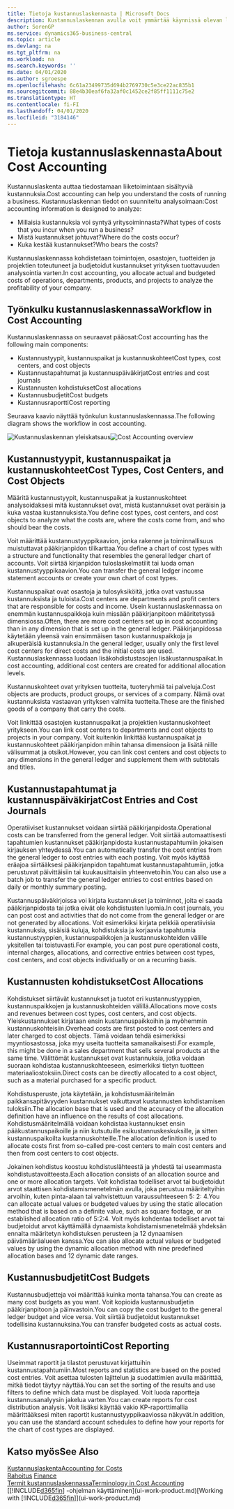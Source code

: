 ```yaml
---
title: Tietoja kustannuslaskennasta | Microsoft Docs
description: Kustannuslaskennan avulla voit ymmärtää käynnissä olevan liiketoiminnan kustannuksia.
author: SorenGP
ms.service: dynamics365-business-central
ms.topic: article
ms.devlang: na
ms.tgt_pltfrm: na
ms.workload: na
ms.search.keywords: ''
ms.date: 04/01/2020
ms.author: sgroespe
ms.openlocfilehash: 6c61a23499735d694b2769730c5e3ce22ac835b1
ms.sourcegitcommit: 88e4b30eaf6fa32af0c1452ce2f85ff1111c75e2
ms.translationtype: HT
ms.contentlocale: fi-FI
ms.lasthandoff: 04/01/2020
ms.locfileid: "3184146"
---
```

# <a name="about-cost-accounting"></a><span data-ttu-id="e3dde-103">Tietoja kustannuslaskennasta</span><span class="sxs-lookup"><span data-stu-id="e3dde-103">About Cost Accounting</span></span>
<span data-ttu-id="e3dde-104">Kustannuslaskenta auttaa tiedostamaan liiketoimintaan sisältyviä kustannuksia.</span><span class="sxs-lookup"><span data-stu-id="e3dde-104">Cost accounting can help you understand the costs of running a business.</span></span> <span data-ttu-id="e3dde-105">Kustannuslaskennan tiedot on suunniteltu analysoimaan:</span><span class="sxs-lookup"><span data-stu-id="e3dde-105">Cost accounting information is designed to analyze:</span></span>  

-   <span data-ttu-id="e3dde-106">Millaisia kustannuksia voi syntyä yritysoiminnasta?</span><span class="sxs-lookup"><span data-stu-id="e3dde-106">What types of costs that you incur when you run a business?</span></span>  
-   <span data-ttu-id="e3dde-107">Mistä kustannukset johtuvat?</span><span class="sxs-lookup"><span data-stu-id="e3dde-107">Where do the costs occur?</span></span>  
-   <span data-ttu-id="e3dde-108">Kuka kestää kustannukset?</span><span class="sxs-lookup"><span data-stu-id="e3dde-108">Who bears the costs?</span></span>  

<span data-ttu-id="e3dde-109">Kustannuslaskennassa kohdistetaan toimintojen, osastojen, tuotteiden ja projektien toteutuneet ja budjetoidut kustannukset yrityksen tuottavuuden analysointia varten.</span><span class="sxs-lookup"><span data-stu-id="e3dde-109">In cost accounting, you allocate actual and budgeted costs of operations, departments, products, and projects to analyze the profitability of your company.</span></span>  

## <a name="workflow-in-cost-accounting"></a><span data-ttu-id="e3dde-110">Työnkulku kustannuslaskennassa</span><span class="sxs-lookup"><span data-stu-id="e3dde-110">Workflow in Cost Accounting</span></span>  
<span data-ttu-id="e3dde-111">Kustannuslaskennassa on seuraavat pääosat:</span><span class="sxs-lookup"><span data-stu-id="e3dde-111">Cost accounting has the following main components:</span></span>  

-   <span data-ttu-id="e3dde-112">Kustannustyypit, kustannuspaikat ja kustannuskohteet</span><span class="sxs-lookup"><span data-stu-id="e3dde-112">Cost types, cost centers, and cost objects</span></span>  
-   <span data-ttu-id="e3dde-113">Kustannustapahtumat ja kustannuspäiväkirjat</span><span class="sxs-lookup"><span data-stu-id="e3dde-113">Cost entries and cost journals</span></span>  
-   <span data-ttu-id="e3dde-114">Kustannusten kohdistukset</span><span class="sxs-lookup"><span data-stu-id="e3dde-114">Cost allocations</span></span>  
-   <span data-ttu-id="e3dde-115">Kustannusbudjetit</span><span class="sxs-lookup"><span data-stu-id="e3dde-115">Cost budgets</span></span>
-   <span data-ttu-id="e3dde-116">Kustannusraportti</span><span class="sxs-lookup"><span data-stu-id="e3dde-116">Cost reporting</span></span>  

<span data-ttu-id="e3dde-117">Seuraava kaavio näyttää työnkulun kustannuslaskennassa.</span><span class="sxs-lookup"><span data-stu-id="e3dde-117">The following diagram shows the workflow in cost accounting.</span></span>  

<span data-ttu-id="e3dde-118">![Kustannuslaskennan yleiskatsaus](media/costaccountingoverview.png "CostAccountingOverview")</span><span class="sxs-lookup"><span data-stu-id="e3dde-118">![Cost Accounting overview](media/costaccountingoverview.png "CostAccountingOverview")</span></span>  

## <a name="cost-types-cost-centers-and-cost-objects"></a><span data-ttu-id="e3dde-119">Kustannustyypit, kustannuspaikat ja kustannuskohteet</span><span class="sxs-lookup"><span data-stu-id="e3dde-119">Cost Types, Cost Centers, and Cost Objects</span></span>  
<span data-ttu-id="e3dde-120">Määritä kustannustyypit, kustannuspaikat ja kustannuskohteet analysoidaksesi mitä kustannukset ovat, mistä kustannukset ovat peräisin ja kuka vastaa kustannuksista.</span><span class="sxs-lookup"><span data-stu-id="e3dde-120">You define cost types, cost centers, and cost objects to analyze what the costs are, where the costs come from, and who should bear the costs.</span></span>  

<span data-ttu-id="e3dde-121">Voit määrittää kustannustyyppikaavion, jonka rakenne ja toiminnallisuus muistuttavat pääkirjanpidon tilikarttaa.</span><span class="sxs-lookup"><span data-stu-id="e3dde-121">You define a chart of cost types with a structure and functionality that resembles the general ledger chart of accounts.</span></span> <span data-ttu-id="e3dde-122">Voit siirtää kirjanpidon tuloslaskelmatilit tai luoda oman kustannustyyppikaavion.</span><span class="sxs-lookup"><span data-stu-id="e3dde-122">You can transfer the general ledger income statement accounts or create your own chart of cost types.</span></span>  

<span data-ttu-id="e3dde-123">Kustannuspaikat ovat osastoja ja tulosyksiköitä, jotka ovat vastuussa kustannuksista ja tuloista.</span><span class="sxs-lookup"><span data-stu-id="e3dde-123">Cost centers are departments and profit centers that are responsible for costs and income.</span></span> <span data-ttu-id="e3dde-124">Usein kustannuslaskennassa on enemmän kustannuspaikkoja kuin missään pääkirjanpitoon määritetyssä dimensiossa.</span><span class="sxs-lookup"><span data-stu-id="e3dde-124">Often, there are more cost centers set up in cost accounting than in any dimension that is set up in the general ledger.</span></span> <span data-ttu-id="e3dde-125">Pääkirjanpidossa käytetään yleensä vain ensimmäisen tason kustannuspaikkoja ja alkuperäisiä kustannuksia.</span><span class="sxs-lookup"><span data-stu-id="e3dde-125">In the general ledger, usually only the first level cost centers for direct costs and the initial costs are used.</span></span> <span data-ttu-id="e3dde-126">Kustannuslaskennassa luodaan lisäkohdistustasojen lisäkustannuspaikat.</span><span class="sxs-lookup"><span data-stu-id="e3dde-126">In cost accounting, additional cost centers are created for additional allocation levels.</span></span>  

<span data-ttu-id="e3dde-127">Kustannuskohteet ovat yrityksen tuotteita, tuoteryhmiä tai palveluja.</span><span class="sxs-lookup"><span data-stu-id="e3dde-127">Cost objects are products, product groups, or services of a company.</span></span> <span data-ttu-id="e3dde-128">Nämä ovat kustannuksista vastaavan yrityksen valmiita tuotteita.</span><span class="sxs-lookup"><span data-stu-id="e3dde-128">These are the finished goods of a company that carry the costs.</span></span>  

<span data-ttu-id="e3dde-129">Voit linkittää osastojen kustannuspaikat ja projektien kustannuskohteet yritykseen.</span><span class="sxs-lookup"><span data-stu-id="e3dde-129">You can link cost centers to departments and cost objects to projects in your company.</span></span> <span data-ttu-id="e3dde-130">Voit kuitenkin linkittää kustannuspaikat ja kustannuskohteet pääkirjanpidon mihin tahansa dimensioon ja lisätä niille välisummat ja otsikot.</span><span class="sxs-lookup"><span data-stu-id="e3dde-130">However, you can link cost centers and cost objects to any dimensions in the general ledger and supplement them with subtotals and titles.</span></span>  

## <a name="cost-entries-and-cost-journals"></a><span data-ttu-id="e3dde-131">Kustannustapahtumat ja kustannuspäiväkirjat</span><span class="sxs-lookup"><span data-stu-id="e3dde-131">Cost Entries and Cost Journals</span></span>  
<span data-ttu-id="e3dde-132">Operatiiviset kustannukset voidaan siirtää pääkirjanpidosta.</span><span class="sxs-lookup"><span data-stu-id="e3dde-132">Operational costs can be transferred from the general ledger.</span></span> <span data-ttu-id="e3dde-133">Voit siirtää automaattisesti tapahtumien kustannukset pääkirjanpidosta kustannustapahtumiin jokaisen kirjauksen yhteydessä.</span><span class="sxs-lookup"><span data-stu-id="e3dde-133">You can automatically transfer the cost entries from the general ledger to cost entries with each posting.</span></span> <span data-ttu-id="e3dde-134">Voit myös käyttää eräajoa siirtääksesi pääkirjanpidon tapahtumat kustannustapahtumiin, jotka perustuvat päivittäisiin tai kuukausittaisiin yhteenvetoihin.</span><span class="sxs-lookup"><span data-stu-id="e3dde-134">You can also use a batch job to transfer the general ledger entries to cost entries based on daily or monthly summary posting.</span></span>  

<span data-ttu-id="e3dde-135">Kustannuspäiväkirjoissa voi kirjata kustannukset ja toiminnot, joita ei saada pääkirjanpidosta tai jotka eivät ole kohdistusten luomia.</span><span class="sxs-lookup"><span data-stu-id="e3dde-135">In cost journals, you can post cost and activities that do not come from the general ledger or are not generated by allocations.</span></span> <span data-ttu-id="e3dde-136">Voit esimerkiksi kirjata pelkkiä operatiivisia kustannuksia, sisäisiä kuluja, kohdistuksia ja korjaavia tapahtumia kustannustyyppien, kustannuspaikkojen ja kustannuskohteiden välille yksitellen tai toistuvasti.</span><span class="sxs-lookup"><span data-stu-id="e3dde-136">For example, you can post pure operational costs, internal charges, allocations, and corrective entries between cost types, cost centers, and cost objects individually or on a recurring basis.</span></span>  

## <a name="cost-allocations"></a><span data-ttu-id="e3dde-137">Kustannusten kohdistukset</span><span class="sxs-lookup"><span data-stu-id="e3dde-137">Cost Allocations</span></span>  
<span data-ttu-id="e3dde-138">Kohdistukset siirtävät kustannukset ja tuotot eri kustannustyyppien, kustannuspaikkojen ja kustannuskohteiden välillä.</span><span class="sxs-lookup"><span data-stu-id="e3dde-138">Allocations move costs and revenues between cost types, cost centers, and cost objects.</span></span> <span data-ttu-id="e3dde-139">Yleiskustannukset kirjataan ensin kustannuspaikkoihin ja myöhemmin kustannuskohteisiin.</span><span class="sxs-lookup"><span data-stu-id="e3dde-139">Overhead costs are first posted to cost centers and later charged to cost objects.</span></span> <span data-ttu-id="e3dde-140">Tämä voidaan tehdä esimerkiksi myyntiosastossa, joka myy useita tuotteita samanaikaisesti.</span><span class="sxs-lookup"><span data-stu-id="e3dde-140">For example, this might be done in a sales department that sells several products at the same time.</span></span> <span data-ttu-id="e3dde-141">Välittömät kustannukset ovat kustannuksia, jotka voidaan suoraan kohdistaa kustannuskohteeseen, esimerkiksi tietyn tuotteen materiaaliostoksiin.</span><span class="sxs-lookup"><span data-stu-id="e3dde-141">Direct costs can be directly allocated to a cost object, such as a material purchased for a specific product.</span></span>  

<span data-ttu-id="e3dde-142">Kohdistusperuste, jota käytetään, ja kohdistusmääritelmän paikkansapitävyyden kustannukset vaikuttavat kustannusten kohdistamisen tuloksiin.</span><span class="sxs-lookup"><span data-stu-id="e3dde-142">The allocation base that is used and the accuracy of the allocation definition have an influence on the results of cost allocations.</span></span> <span data-ttu-id="e3dde-143">Kohdistusmääritelmällä voidaan kohdistaa kustannukset ensin pääkustannuspaikoille ja niin kutsutuille esikustannuskeskuksille, ja sitten kustannuspaikoilta kustannuskohteille.</span><span class="sxs-lookup"><span data-stu-id="e3dde-143">The allocation definition is used to allocate costs first from so-called pre-cost centers to main cost centers and then from cost centers to cost objects.</span></span>  

<span data-ttu-id="e3dde-144">Jokainen kohdistus koostuu kohdistuslähteestä ja yhdestä tai useammasta kohdistustavoitteesta.</span><span class="sxs-lookup"><span data-stu-id="e3dde-144">Each allocation consists of an allocation source and one or more allocation targets.</span></span> <span data-ttu-id="e3dde-145">Voit kohdistaa todelliset arvot tai budjetoidut arvot staattisen kohdistamismenetelmän avulla, joka perustuu määriteltyihin arvoihin, kuten pinta-alaan tai vahvistettuun varaussuhteeseen 5: 2: 4.</span><span class="sxs-lookup"><span data-stu-id="e3dde-145">You can allocate actual values or budgeted values by using the static allocation method that is based on a definite value, such as square footage, or an established allocation ratio of 5:2:4.</span></span> <span data-ttu-id="e3dde-146">Voit myös kohdentaa todelliset arvot tai budjetoidut arvot käyttämällä dynaamista kohdistamismenetelmää yhdeksän ennalta määritetyn kohdistuksen perusteen ja 12 dynaamisen päivämääräalueen kanssa.</span><span class="sxs-lookup"><span data-stu-id="e3dde-146">You can also allocate actual values or budgeted values by using the dynamic allocation method with nine predefined allocation bases and 12 dynamic date ranges.</span></span>  

## <a name="cost-budgets"></a><span data-ttu-id="e3dde-147">Kustannusbudjetit</span><span class="sxs-lookup"><span data-stu-id="e3dde-147">Cost Budgets</span></span>  
<span data-ttu-id="e3dde-148">Kustannusbudjetteja voi määrittää kuinka monta tahansa.</span><span class="sxs-lookup"><span data-stu-id="e3dde-148">You can create as many cost budgets as you want.</span></span> <span data-ttu-id="e3dde-149">Voit kopioida kustannusbudjetin pääkirjanpitoon ja päinvastoin.</span><span class="sxs-lookup"><span data-stu-id="e3dde-149">You can copy the cost budget to the general ledger budget and vice versa.</span></span> <span data-ttu-id="e3dde-150">Voit siirtää budjetoidut kustannukset todellisina kustannuksina.</span><span class="sxs-lookup"><span data-stu-id="e3dde-150">You can transfer budgeted costs as actual costs.</span></span>  

## <a name="cost-reporting"></a><span data-ttu-id="e3dde-151">Kustannusraportointi</span><span class="sxs-lookup"><span data-stu-id="e3dde-151">Cost Reporting</span></span>  
<span data-ttu-id="e3dde-152">Useimmat raportit ja tilastot perustuvat kirjattuihin kustannustapahtumiin.</span><span class="sxs-lookup"><span data-stu-id="e3dde-152">Most reports and statistics are based on the posted cost entries.</span></span> <span data-ttu-id="e3dde-153">Voit asettaa tulosten lajittelun ja suodattimien avulla määrittää, mitkä tiedot täytyy näyttää.</span><span class="sxs-lookup"><span data-stu-id="e3dde-153">You can set the sorting of the results and use filters to define which data must be displayed.</span></span> <span data-ttu-id="e3dde-154">Voit luoda raportteja kustannusanalyysin jakelua varten.</span><span class="sxs-lookup"><span data-stu-id="e3dde-154">You can create reports for cost distribution analysis.</span></span> <span data-ttu-id="e3dde-155">Voit lisäksi käyttää vakio KP-raporttimallia määrittääksesi miten raportit kustannustyyppikaaviossa näkyvät.</span><span class="sxs-lookup"><span data-stu-id="e3dde-155">In addition, you can use the standard account schedules to define how your reports for the chart of cost types are displayed.</span></span>  

## <a name="see-also"></a><span data-ttu-id="e3dde-156">Katso myös</span><span class="sxs-lookup"><span data-stu-id="e3dde-156">See Also</span></span>  
 [<span data-ttu-id="e3dde-157">Kustannuslaskenta</span><span class="sxs-lookup"><span data-stu-id="e3dde-157">Accounting for Costs</span></span>](finance-manage-cost-accounting.md)  
 <span data-ttu-id="e3dde-158">[Rahoitus](finance.md) </span><span class="sxs-lookup"><span data-stu-id="e3dde-158">[Finance](finance.md) </span></span>  
 [<span data-ttu-id="e3dde-159">Termit kustannuslaskennassa</span><span class="sxs-lookup"><span data-stu-id="e3dde-159">Terminology in Cost Accounting</span></span>](finance-terminology-in-cost-accounting.md)  
 <span data-ttu-id="e3dde-160">[[!INCLUDE[d365fin](includes/d365fin_md.md)] -ohjelman käyttäminen](ui-work-product.md)</span><span class="sxs-lookup"><span data-stu-id="e3dde-160">[Working with [!INCLUDE[d365fin](includes/d365fin_md.md)]](ui-work-product.md)</span></span>
